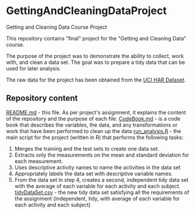# GettingAndCleaningDataProject
Getting and Cleaning Data Course Project

This repository contains "final" project for the "Getting and Cleaning Data" course.

The purpose of the project was to demonstrate the ability to collect, work with, and clean a data set. The goal was to prepare a tidy data that can be used for later analysis.

The raw data for the project has been obtained from the [UCI HAR Dataset](https://d396qusza40orc.cloudfront.net/getdata%2Fprojectfiles%2FUCI%20HAR%20Dataset.zip).

## Repository content
[README.md](README.md) - this file. As per project's assignment, it explains the content of the repository and the purpose of each file.
[CodeBook.md](CodeBook.md) - is a code book that describes the variables, the data, and any transformations or work that have been performed to clean up the data
[run_analysis.R](run_analysis.R) - the main script for the project (written in R) that performs the following tasks:
1. Merges the training and the test sets to create one data set.
2. Extracts only the measurements on the mean and standard deviation for each measurement.
3. Uses descriptive activity names to name the activities in the data set
4. Appropriately labels the data set with descriptive variable names.
5. From the data set in step 4, creates a second, independent tidy data set with the average of each variable for each activity and each subject.
[tidyDataSet.csv](tidyDataSet.csv) - the new tidy data set satisfying all the requirements of the assignment (independent, tidy, with average of each variable for each activity and each subject)
